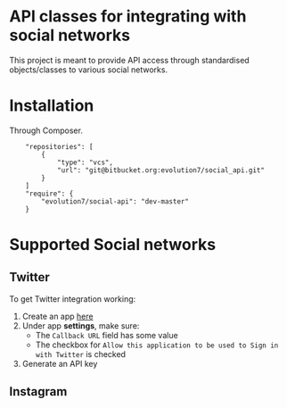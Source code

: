 # API classes for integrating with social networks

This project is meant to provide API access through standardised objects/classes to various social networks.

# Installation

Through Composer.
```
    "repositories": [
        {
            "type": "vcs",
            "url": "git@bitbucket.org:evolution7/social_api.git"
        }
    ]
    "require": {
        "evolution7/social-api": "dev-master"
    }
```

# Supported Social networks

## Twitter

To get Twitter integration working:

1. Create an app [here](https://apps.twitter.com/)
2. Under app **settings**, make sure:
    * The `Callback URL` field has some value
    * The checkbox for `Allow this application to be used to Sign in with Twitter` is checked
3. Generate an API key

## Instagram
